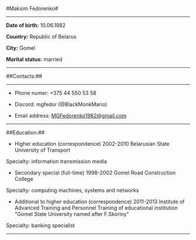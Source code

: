 #Maksim Fedorenko#

---

**Date of birth:** 10.06.1982

**Country:** Republic of Belarus

**City:** Gomel

**Marital status:** married

---

##Contacts:##

---

- Phone numer: +375 44 550 53 58

- Discord: mgfedor (@BlackMonkMario)

- Email address: MGFedorenko1982@gmail.com

---

##Education:##

- Higher education (correspondence) 2002-2010 Belarusian State University of Transport

Specialty: information transmission media

- Secondary special (full-time) 1998-2002 Gomel Road Construction College

Specialty: computing machines, systems and networks

- Additional to higher education (correspondence) 2011-2013 Institute of Advanced Training and Personnel Training of educational institution "Gomel State University named after F.Skoriny"

Specialty: banking specialist

---
